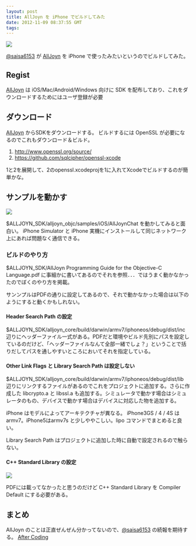 ```yaml
---
layout: post
title: AllJoyn を iPhone でビルドしてみた
date: 2012-11-09 08:37:55 GMT
tags: 
---
```

![](http://media.tumblr.com/tumblr_md7njnHro31qzpfj2.png)

[@saisa6153][] が [AllJoyn][] を iPhone で使ったみたいというのでビルドしてみた。

## Regist
[AllJoyn][] は iOS/Mac/Android/Windows 向けに SDK を配布しており、これをダウンロードするためにはユーザ登録が必要

## ダウンロード
[AllJoyn][] からSDKをダウンロードする。
ビルドするには OpenSSL が必要になるのでこれもダウンロード＆ビルド。

1. <http://www.openssl.org/source/>
2. <https://github.com/sqlcipher/openssl-xcode>

1と2を展開して、2のopenssl.xcodeprojを1に入れてXcodeでビルドするのが簡単かな。

## サンプルを動かす
![](http://media.tumblr.com/tumblr_md7njnHro31qzpfj2.png)

$ALLJOYN_SDK/alljoyn_objc/samples/iOS/AllJoynChat を動かしてみると面白い。
iPhone Simulator と iPhone 実機にインストールして同じネットワーク上にあれば問題なく通信できる。


### ビルドのやり方
$ALLJOYN_SDK/AllJoyn Programming Guide for the Objective-C Language.pdf に事細かに書いてあるのでそれを参照．．．ではうまく動かなかったのでぼくのやり方を掲載。

サンンプルはPDFの通りに設定してあるので、それで動かなかった場合は以下のようにすると動くかもしれない。

#### Header Search Path の設定
$ALLJOYN_SDK/alljoyn_core/build/darwin/armv7/iphoneos/debug/dist/inc
辺りにヘッダーファイル一式がある。PDFだと環境やビルド先別にパスを設定しているのだけど、「ヘッダーファイルなんて全部一緒でしょ？」ということで括りだしてパスを通しやすいところにおいてそれを指定している。

#### Other Link Flags と Library Search Path は設定しない
$ALLJOYN_SDK/alljoyn_core/build/darwin/armv7/iphoneos/debug/dist/lib
辺りにリンクするファイルがあるのでこれをプロジェクトに追加する。さらに作成した libcrypto.a と libssl.a も追加する。シミュレータで動かす場合はシミュレータのもの、デバイスで動かす場合はデバイスに対応した物を追加する。

  iPhone はモデルによってアーキテクチャが異なる。
  iPhone3GS / 4 / 4S は armv7。iPhone5はarmv7s と少しややこしい。lipo コマンドでまとめると良い。

Library Search Path はプロジェクトに追加した時に自動で設定されるので触らない。

#### C++ Standard Library の設定
![](http://media.tumblr.com/tumblr_md7onelbhZ1qzpfj2.png)

PDFには載ってなかったと思うのだけど C++ Standard Library を Compiler Default にする必要がある。

## まとめ
AllJoyn のことは正直ぜんぜん分かってないので、[@saisa6153][] の続報を期待する。
[After Coding](http://saisa.hateblo.jp)

[@saisa6153]: http://twitter.com/saisa6153
[AllJoyn]: https://www.alljoyn.org
